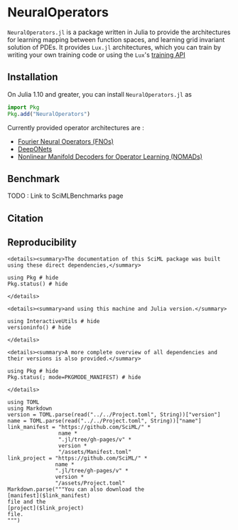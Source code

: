 # NeuralOperators

`NeuralOperators.jl` is a package written in Julia to provide the architectures for learning mapping between function spaces, and learning grid invariant solution of PDEs. It provides `Lux.jl` architectures, which you can train by writing your own training code or using the `Lux`'s [training API](https://lux.csail.mit.edu/stable/tutorials/beginner/2_PolynomialFitting)

## Installation

On Julia 1.10 and greater, you can install `NeuralOperators.jl` as

```julia
import Pkg
Pkg.add("NeuralOperators")
```

Currently provided operator architectures are :

  - [Fourier Neural Operators (FNOs)](tutorials/fno.md)
  - [DeepONets](tutorials/deeponet.md)
  - [Nonlinear Manifold Decoders for Operator Learning (NOMADs)](tutorials/nomad.md)

## Benchmark

TODO : Link to SciMLBenchmarks page

## Citation

## Reproducibility

```@raw html
<details><summary>The documentation of this SciML package was built using these direct dependencies,</summary>
```

```@example
using Pkg # hide
Pkg.status() # hide
```

```@raw html
</details>
```

```@raw html
<details><summary>and using this machine and Julia version.</summary>
```

```@example
using InteractiveUtils # hide
versioninfo() # hide
```

```@raw html
</details>
```

```@raw html
<details><summary>A more complete overview of all dependencies and their versions is also provided.</summary>
```

```@example
using Pkg # hide
Pkg.status(; mode=PKGMODE_MANIFEST) # hide
```

```@raw html
</details>
```

```@eval
using TOML
using Markdown
version = TOML.parse(read("../../Project.toml", String))["version"]
name = TOML.parse(read("../../Project.toml", String))["name"]
link_manifest = "https://github.com/SciML/" *
                name *
                ".jl/tree/gh-pages/v" *
                version *
                "/assets/Manifest.toml"
link_project = "https://github.com/SciML/" *
               name *
               ".jl/tree/gh-pages/v" *
               version *
               "/assets/Project.toml"
Markdown.parse("""You can also download the
[manifest]($link_manifest)
file and the
[project]($link_project)
file.
""")
```
